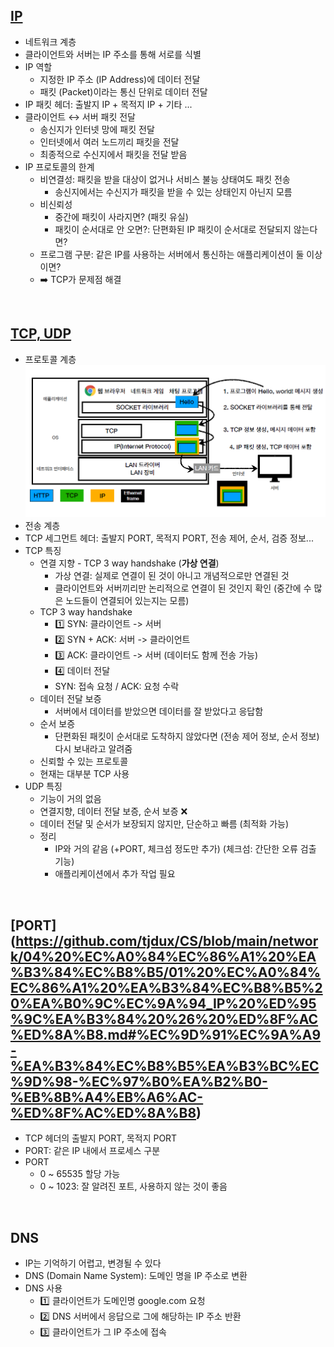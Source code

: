 ## [IP](https://github.com/tjdux/CS/blob/main/network/03%20%EB%84%A4%ED%8A%B8%EC%9B%8C%ED%81%AC%20%EA%B3%84%EC%B8%B5/01%20%EB%84%A4%ED%8A%B8%EC%9B%8C%ED%81%AC%20%EA%B3%84%EC%B8%B5.md#%EC%9D%B8%ED%84%B0%EB%84%B7-%ED%94%84%EB%A1%9C%ED%86%A0%EC%BD%9C-ip-internet-protocol)
- 네트워크 계층 
- 클라이언트와 서버는 IP 주소를 통해 서로를 식별
- IP 역할
	- 지정한 IP 주소 (IP Address)에 데이터 전달
	- 패킷 (Packet)이라는 통신 단위로 데이터 전달 
- IP 패킷 헤더: 출발지 IP + 목적지 IP + 기타 ...
- 클라이언트 ↔️ 서버 패킷 전달
  - 송신지가 인터넷 망에 패킷 전달
  - 인터넷에서 여러 노드끼리 패킷을 전달
  - 최종적으로 수신지에서 패킷을 전달 받음
- IP 프로토콜의 한계
	- 비연결성: 패킷을 받을 대상이 없거나 서비스 불능 상태여도 패킷 전송
		- 송신지에서는 수신지가 패킷을 받을 수 있는 상태인지 아닌지 모름 
	- 비신뢰성
		- 중간에 패킷이 사라지면? (패킷 유실)
		- 패킷이 순서대로 안 오면?: 단편화된 IP 패킷이 순서대로 전달되지 않는다면? 
	- 프로그램 구분: 같은 IP를 사용하는 서버에서 통신하는 애플리케이션이 둘 이상이면? 
	- ➡️ TCP가 문제점 해결
<br/>

## [TCP, UDP](https://github.com/tjdux/CS/blob/main/network/04%20%EC%A0%84%EC%86%A1%20%EA%B3%84%EC%B8%B5/02%20TCP%20%26%20UDP.md)
- 프로토콜 계층
![alt text](image.png)
- 전송 계층
- TCP 세그먼트 헤더: 출발지 PORT, 목적지 PORT, 전송 제어, 순서, 검증 정보... 
- TCP 특징
	- 연결 지향 - TCP 3 way handshake (**가상 연결**)
		- 가상 연결: 실제로 연결이 된 것이 아니고 개념적으로만 연결된 것 
		- 클라이언트와 서버끼리만 논리적으로 연결이 된 것인지 확인 (중간에 수 많은 노드들이 연결되어 있는지는 모름)
    - TCP 3 way handshake
      - 1️⃣ SYN: 클라이언트 -> 서버  
      - 2️⃣ SYN + ACK: 서버 -> 클라이언트
      - 3️⃣ ACK: 클라이언트 -> 서버 (데이터도 함께 전송 가능)
      - 4️⃣ 데이터 전달
      - SYN: 접속 요청 / ACK: 요청 수락
	- 데이터 전달 보증
		- 서버에서 데이터를 받았으면 데이터를 잘 받았다고 응답함 
	- 순서 보증
		- 단편화된 패킷이 순서대로 도착하지 않았다면 (전송 제어 정보, 순서 정보) 다시 보내라고 알려줌 
	- 신뢰할 수 있는 프로토콜
	- 현재는 대부분 TCP 사용 
- UDP 특징
	- 기능이 거의 없음
	- 연결지향, 데이터 전달 보증, 순서 보증 ❌
	- 데이터 전달 및 순서가 보장되지 않지만, 단순하고 빠름 (최적화 가능)
	- 정리
		- IP와 거의 같음 (+PORT, 체크섬 정도만 추가) (체크섬: 간단한 오류 검출 기능)
		- 애플리케이션에서 추가 작업 필요 
<br/>

## [PORT] (https://github.com/tjdux/CS/blob/main/network/04%20%EC%A0%84%EC%86%A1%20%EA%B3%84%EC%B8%B5/01%20%EC%A0%84%EC%86%A1%20%EA%B3%84%EC%B8%B5%20%EA%B0%9C%EC%9A%94_IP%20%ED%95%9C%EA%B3%84%20%26%20%ED%8F%AC%ED%8A%B8.md#%EC%9D%91%EC%9A%A9-%EA%B3%84%EC%B8%B5%EA%B3%BC%EC%9D%98-%EC%97%B0%EA%B2%B0-%EB%8B%A4%EB%A6%AC-%ED%8F%AC%ED%8A%B8)
- TCP 헤더의 출발지 PORT, 목적지 PORT
- PORT: 같은 IP 내에서 프로세스 구분 
- PORT
	- 0 ~ 65535 할당 가능
	- 0 ~ 1023: 잘 알려진 포트, 사용하지 않는 것이 좋음 
<br/>

## DNS
- IP는 기억하기 어렵고, 변경될 수 있다 
- DNS (Domain Name System): 도메인 명을 IP 주소로 변환
- DNS 사용
	- 1️⃣ 클라이언트가 도메인명 google.com 요청
	- 2️⃣ DNS 서버에서 응답으로 그에 해당하는 IP 주소 반환
	- 3️⃣ 클라이언트가 그 IP 주소에 접속 